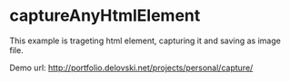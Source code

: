 # captureAnyHtmlElement
This example is trageting html element, capturing it and saving as image file.

Demo url: http://portfolio.delovski.net/projects/personal/capture/
